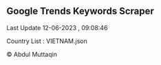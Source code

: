 

## Google Trends Keywords Scraper 
 
Last Update 12-06-2023 , 09:08:46

Country List :
VIETNAM.json



© Abdul Muttaqin 
